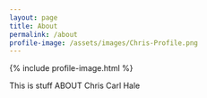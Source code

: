 ```yaml
---
layout: page
title: About
permalink: /about
profile-image: /assets/images/Chris-Profile.png
---
```


{% include profile-image.html %}

This is stuff ABOUT Chris Carl Hale